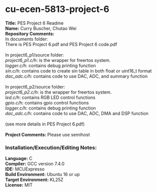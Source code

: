 # cu-ecen-5813-project-6
**Title:**
PES Project 6 Readme <br/>
**Name:** 
Curry Buscher, Chutao Wei <br/>
**Repository Comments:** <br/>
In documents folder: <br/>
There is PES Project 6.pdf and PES Project 6 code.pdf<br/>
<br/>
In project6_p1/source folder: <br/>
*project6_p1.c/h*: is the wrapper for freertos system.<br/>
*logger.c/h*: contains debug printing function<br/>
*sin.c/h*: contains code to create sin table in both float or uint16_t format<br/>
*dac_adc.c/h*: contains code to use DAC, ADC, and summary function<br/>
<br/>
In project6_p2/source folder: <br/>
*project6_p2.c/h*: is the wrapper for freertos system.<br/>
*led.c/h*: contains RGB LED control functions<br/>
*gpio.c/h*: contains gpio control functions<br/>
*logger.c/h*: contains debug printing function<br/>
*dac_adc.c/h*: contains code to use DAC, ADC, DMA and DSP function<br/>
<br/>
(see more details in PES Project 6.pdf) <br/>
<br/>
**Project Comments:** 
Please use semihost <br/>

### **Installation/Execution/Editing Notes:**<br/>

**Language:**
C<br/>
**Compiler:**
GCC version 7.4.0<br/>
**IDE:**
MCUExpresso<br/>
**Build Environment:**
Ubuntu 16 or up<br/>
**Target Environment:**
KL25Z<br/>
**License:**
MIT<br/>

